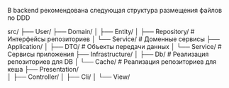 В backend рекомендована следующая структура размещения файлов по DDD

src/
├── User/
    ├── Domain/
    │   ├── Entity/
    │   ├── Repository/          # Интерфейсы репозиториев
    │   └── Service/             # Доменные сервисы
    ├── Application/
    │   ├── DTO/                 # Объекты передачи данных
    │   └── Service/             # Сервисы приложения
    ├── Infrastructure/
    │   ├── Db/                  # Реализация репозиториев для DB
    │   └── Cache/               # Реализация репозиториев для кеша
    ├── Presentation/            
    │   ├── Controller/
    │   ├── Cli/
    │   └── View/